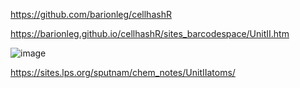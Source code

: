 https://github.com/barionleg/cellhashR

https://barionleg.github.io/cellhashR/sites_barcodespace/UnitII.htm


![image](https://github.com/barionleg/cellhashR/assets/102619282/703243b9-1d97-40ce-8110-e24a4e45a2fa)


https://sites.lps.org/sputnam/chem_notes/UnitIIatoms/